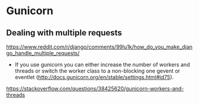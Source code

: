 # Gunicorn 


## Dealing with multiple requests 

https://www.reddit.com/r/django/comments/99lu1k/how_do_you_make_django_handle_multiple_requests/


- If you use gunicorn you can either increase the number of workers and threads or switch the worker class to a non-blocking one gevent or eventlet (http://docs.gunicorn.org/en/stable/settings.html#id75).


https://stackoverflow.com/questions/38425620/gunicorn-workers-and-threads
